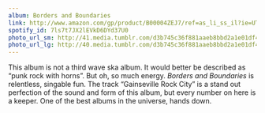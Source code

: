 ```yaml
---
album: Borders and Boundaries
link: http://www.amazon.com/gp/product/B00004ZEJ7/ref=as_li_ss_il?ie=UTF8&amp;camp=1789&amp;creative=390957&amp;creativeASIN=B00004ZEJ7&amp;linkCode=as2&amp;tag=besalbintheun-20
spotify_id: 7ls7t7JX2lEVkD6DYd37U0
photo_url_sm: http://41.media.tumblr.com/d3b745c36f881aaeb8bbd2a1e01df4e5/tumblr_n1xtv5cCpn1rsqbe7o1_100.jpg
photo_url_lg: http://40.media.tumblr.com/d3b745c36f881aaeb8bbd2a1e01df4e5/tumblr_n1xtv5cCpn1rsqbe7o1_400.jpg
---
```

This album is not a third wave ska album. It would better be described as “punk rock with horns”. But oh, so much energy. *Borders and Boundaries* is relentless, singable fun. The track “Gainseville Rock City” is a stand out perfection of the sound and form of this album, but every number on here is a keeper. One of the best albums in the universe, hands down.